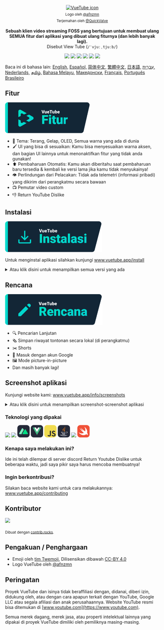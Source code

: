 <p align="center">
  <a href="https://vuetube.app/">
    <img src="https://cdn.discordapp.com/attachments/751596360108605500/980418672331988992/VueTube_Dark.svg" alt="VueTube icon" width="500"/>
  </a>
  </br>
  <sub>Logo oleh <a href="https://github.com/afnzmn">@afnzmn</a></sub></br>
  <sub>Terjemahan oleh <a href="https://github.com/QuickValve">@QuickValve</a></sub>
  </br>
  </br>
<strong>Sebuah klien video streaming FOSS yang bertujuan untuk membuat ulang SEMUA fitur dari aplikasi yang dibuat ulang fiturnya (dan lebih banyak lagi).</strong>
</br>
Disebut View Tube (<code>/ˈvjuːˌtjuːb/</code>)
</p>

<p align="center">
  <a href="https://github.com/VueTubeApp/VueTube/blob/main/LICENSE" alt="License"><img src="https://img.shields.io/github/license/VueTubeApp/VueTube"></img></a>
  <a href="https://github.com/VueTubeApp/VueTube/actions/workflows/ci.yml" alt="CI"><img src="https://github.com/VueTubeApp/VueTube/actions/workflows/ci.yml/badge.svg"></img></a>
  <a href="https://reddit.com/r/vuetube" alt="Reddit"><img src="https://img.shields.io/reddit/subreddit-subscribers/vuetube?label=r%2FVuetube&logo=reddit&logoColor=white"></img></a>
  <a href="https://t.me/VueTube" alt="Telegram"><img src="https://img.shields.io/endpoint?color=neon&style=flat&url=https%3A%2F%2Ftg.sumanjay.workers.dev%2Fvuetube"></img></a>
  <a href="https://discord.gg/7P8KJrdd5W" alt="Discord"><img src="https://img.shields.io/discord/946587366242533377?label=Discord&style=flat&logo=discord&logoColor=white"></img></a>
  <a href="https://twitter.com/VueTubeApp" alt="Twitter"><img src="https://img.shields.io/twitter/follow/VueTubeApp?label=Follow&style=flat&logo=twitter"></img></a>
</p>

Baca ini di bahasa lain: [English,](readme.md) [Español,](readme.es.md) [简体中文,](readme.zh-hans.md) [繁體中文,](readme.zh-hant.md) [日本語,](readme.ja.md) [עִברִית,](readme.he.md) [Nederlands,](readme.nl.md) [தமிழ்,](readme.ta.md) [Bahasa Melayu,](readme.ms.md) [Македонски,](readme.mk.md) [Français,](readme.fr.md) [Português Brasileiro](readme.pt-br.md)

## Fitur

<img src="./resources/readme-id/Features.id.svg" alt="VueTube icon" height="100"/>

- 🎨 Tema: Terang, Gelap, OLED, Semua warna yang ada di dunia
- 🖌️ UI yang bisa di sesuaikan: Kamu bisa menyesuaikan warna aksen, dan bagian UI lainnya untuk menonaktifkan fitur yang tidak anda gunakan!
- ⬆️ Pembaharuan Otomatis: Kamu akan diberitahu saat pembaharuan baru tersedia & kembali ke versi lama jika kamu tidak menyukainya!
- 👁️ Perlindungan dari Pelacakan: Tidak ada telemetri (informasi pribadi) yang dikirim dari perangkatmu secara bawaan
- 📺 Pemutar video custom
- 👎 Return YouTube Dislike

## Instalasi

<img src="./resources/readme-id/Install.id.svg" alt="VueTube icon" height="100"/>

Untuk menginstal aplikasi silahkan kunjungi www.vuetube.app/install

<details>
  <summary>Atau klik disini untuk menampilkan semua versi yang ada</summary>
<br />

### Android
| <a href=https://nightly.link/VueTubeApp/VueTube/workflows/ci/main/android.zip><img id="im" width="200" src=./resources/getunstable.png></a>  | <a href=https://github.com/VueTubeApp/VueTube/releases/download/0.2/VueTube-Canary-June-15-2022.apk><img id="im" width="200" src=./resources/getcanary.png></a> | <a href=https://vuetube.app/install><img id="im" width="200" src=./resources/getstable.png></a>  |
| ------------- | ------------- |  ------------- |
| Banyak bug, tetapi akses awal ke fitur baru | Lebih sedikit bug dari unstable, sedikit lebih banyak fitur dari stable | Belum tersedia sampai aplikasi dikembangkan lebih jauh |
  

### iOS
| <a href=https://nightly.link/VueTubeApp/VueTube/workflows/ci/main/iOS.zip><img id="im" width="200" src=./resources/getunstable.png></a>  | <a href=https://cdn.discordapp.com/attachments/949908267855921163/972164558930198528/VueTube-Canary-May-6-2022.ipa><img id="im" width="200" src=./resources/getcanary.png></a> | <a href=https://vuetube.app/install><img id="im" width="200" src=./resources/getstable.png></a>  |
| ------------- | ------------- |  ------------- |
| Banyak bug, tetapi akses awal ke fitur baru | Lebih sedikit bug dari unstable, sedikit lebih banyak fitur dari stable | Belum tersedia sampai aplikasi dikembangkan lebih jauh |
  
</details>

## Rencana

<img src="./resources/readme-id/Plans.id.svg" alt="VueTube icon" height="100"/>

- 🔍 Pencarian Lanjutan
- 🗞️ Simpan riwayat tontonan secara lokal (di perangkatmu)
- ✂️ Shorts
- 🧑 Masuk dengan akun Google
- 🖼️ Mode picture-in-picture 
- Dan masih banyak lagi!

## Screenshot aplikasi

Kunjungi website kami: www.vuetube.app/info/screenshots

<details>
  <summary> Atau klik disini untuk menampilkan screenshot-screenshot aplikasi </summary>
<br />
  
<img src="https://vuetube.app/wtch.png" width="400">
<img src="https://vuetube.app/stng.png" width="400">
<img src="https://vuetube.app/srch.png" width="400">
     
</details>

### Teknologi yang dipakai

<a href="https://capacitorjs.com/solution/vue"><img src="https://cdn.discordapp.com/attachments/953538236716814356/955694368742834176/Capacitator-Dark.svg" height=40/></a> <a href="https://vuetifyjs.com/"><img src="https://cdn.discordapp.com/attachments/810799100940255260/973719873467342908/Vuetify-Dark.svg" height=40/></a> <a href="https://nuxtjs.org/"><img src="https://github.com/tandpfun/skill-icons/raw/main/icons/NuxtJS-Dark.svg" height=40/></a> <a href="https://vuejs.org/"><img src="https://github.com/tandpfun/skill-icons/raw/main/icons/VueJS-Dark.svg" height=40/></a> <a href="https://javascript.com/"><img src="https://github.com/tandpfun/skill-icons/raw/main/icons/JavaScript.svg" height=40/></a> <a href="https://java.com/"><img src="https://github.com/tandpfun/skill-icons/raw/main/icons/Java-Dark.svg" height=40/></a> <a href="https://gradle.com/"><img src="https://cdn.discordapp.com/attachments/810799100940255260/955691550560636958/Gradle.svg" height=40/></a> <a href="https://developer.apple.com/swift/"><img src="https://github.com/tandpfun/skill-icons/raw/main/icons/Swift.svg" height=40/></a>

### Kenapa saya melakukan ini?

Ide ini telah dilempar di server discord Return Youtube Dislike untuk beberapa waktu, jadi saya pikir saya harus mencoba membuatnya!

### Ingin berkontribusi?

Silakan baca website kami untuk cara melakukannya: www.vuetube.app/contributing

## Kontributor

<a href="https://github.com/VueTubeApp/VueTube/graphs/contributors">
  <img src="https://contrib.rocks/image?repo=VueTubeApp/VueTube" />
</a>

<sub>Dibuat dengan [contrib.rocks](https://contrib.rocks). </sub>

## Pengakuan / Penghargaan

- Emoji oleh [tim Twemoji](https://twemoji.twitter.com/), Dilisensikan dibawah [CC-BY 4.0](https://creativecommons.org/licenses/by/4.0/)
- Logo VueTube oleh [@afnzmn](https://github.com/afnzmn)

## Peringatan

Proyek VueTube dan isinya tidak beraffiliasi dengan, didanai, diberi izin, didukung oleh, atau dengan cara apapun terkait dengan YouTube, Google LLC atau segala afiliasi dan anak perusahaannya. Website YouTube resmi bisa ditemukan di [www.youtube.com](https://www.youtube.com).

Semua merek dagang, merek jasa, atau properti intelektual lainnya yang dipakai di proyek VueTube dimiliki oleh pemiliknya masing-masing.
